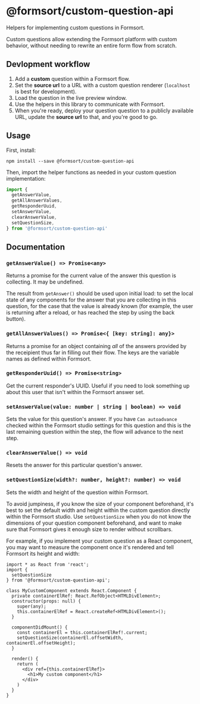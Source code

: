 # @formsort/custom-question-api

Helpers for implementing custom questions in Formsort.

Custom questions allow extending the Formsort platform with custom behavior, without needing to rewrite an entire form flow from scratch.

## Devlopment workflow

1. Add a **custom** question within a Formsort flow.
2. Set the **source url** to a URL with a custom question renderer (`localhost` is best for development).
3. Load the question in the live preview window.
4. Use the helpers in this library to communicate with Formsort.
5. When you're ready, deploy your question question to a publicly available URL, update the **source url** to that, and you're good to go.

## Usage

First, install:

```shell
npm install --save @formsort/custom-question-api
```

Then, import the helper functions as needed in your custom question implementation:

```javascript
import {
  getAnswerValue,
  getAllAnswerValues,
  getResponderUuid,
  setAnswerValue,
  clearAnswerValue,
  setQuestionSize,
} from '@formsort/custom-question-api'
```

## Documentation

### `getAnswerValue() => Promise<any>`

Returns a promise for the current value of the answer this question is collecting. It may be undefined.

The result from `getAnswer()` should be used upon initial load: to set the local state of any components for the answer that you are collecting in this question, for the case that the value is already known (for example, the user is returning after a reload, or has reached the step by using the back button).

### `getAllAnswerValues() => Promise<{ [key: string]: any}>`

Returns a promise for an object containing _all_ of the answers provided by the receipient thus far in filling out their flow. The keys are the variable names as defined within Formsort.

### `getResponderUuid() => Promise<string>`

Get the current responder's UUID. Useful if you need to look something up about this user that isn't within the Formsort answer set.

### `setAnswerValue(value: number | string | boolean) => void`

Sets the value for this question's answer. If you have `Can autoadvance` checked within the Formsort studio settings for this question and this is the last remaining question within the step, the flow will advance to the next step.

### `clearAnswerValue() => void`

Resets the answer for this particular question's answer.

### `setQuestionSize(width?: number, height?: number) => void`

Sets the width and height of the question within Formsort.

To avoid jumpiness, if you know the size of your component beforehand, it's best to set the default width and height within the custom question directly within the Formsort studio. Use `setQuestionSize` when you do not know the dimensions of your question component beforehand, and want to make sure that Formsort gives it enough size to render without scrollbars.

For example, if you implement your custom question as a React component, you may want to measure the component once it's rendered and tell Formsort its height and width:

```tsx
import * as React from 'react';
import {
  setQuestionSize
} from '@formsort/custom-question-api';

class MyCustomComponent extends React.Component {
  private containerElRef: React.RefObject<HTMLDivElement>;
  constructor(props: null) {
    super(any);
    this.containerElRef = React.createRef<HTMLDivElement>();
  }

  componentDidMount() {
    const containerEl = this.containerElRef!.current;
    setQuestionSize(containerEl.offsetWidth, containerEl.offsetHeight);
  }

  render() {
    return (
      <div ref={this.containerElRef}>
        <h1>My custom component</h1>
      </div>
    )
  }
}
```
